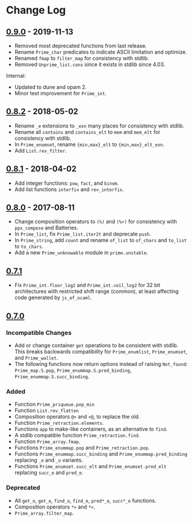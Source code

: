 # Change Log

## [0.9.0] - 2019-11-13

- Removed most deprecated functions from last release.
- Rename `Prime_char` predicates to indicate ASCII limitation and optimize.
- Renamed `fmap` to `filter_map` for consistency with stdlib.
- Removed `Unprime_list.cons` since it exists in stdlib since 4.03.

Internal:
- Updated to dune and opam 2.
- Minor test improvement for `Prime_int`.

## [0.8.2] - 2018-05-02

- Rename `_e` extensions to `_exn` many places for consistency with stdlib.
- Rename all `contains` and `contains_elt` to `mem` and `mem_elt` for
  consistency with stdlib.
- In `Prime_enumset`, rename `{min,max}_elt` to `{min,max}_elt_exn`.
- Add `List.rev_filter`.

## [0.8.1] - 2018-04-02

- Add integer functions: `pow`, `fact`, and `binom`.
- Add list functions `interfix` and `rev_interfix`.

## [0.8.0] - 2017-08-11

- Change composition operators to `(%)` and `(%>)` for consistency with
  `ppx_compose` and Batteries.
- In `Prime_list`, fix `Prime_list.iter2t` and deprecate `push`.
- In `Prime_string`, add `count` and rename `of_list` to `of_chars` and
  `to_list` to `to_chars`.
- Add a new `Prime_unknowable` module in `prime.unstable`.

## [0.7.1]

- Fix `Prime_int.floor_log2` and `Prime_int.ceil_log2` for 32 bit
  architectures with restricted shift range (common), at least affecting
  code generated by `js_of_ocaml`.

## [0.7.0]

### Incompatible Changes
- Add or change container `get` operations to be consistent with stdlib.
  This breaks backwards compatibility for `Prime_enumlist`, `Prime_enumset`,
  and `Prime_wallet`.
- The following functions now return options instead of raising `Not_found`:
  `Prime_map.S.pop`,
  `Prime_enummap.S.pred_binding`, `Prime_enummap.S.succ_binding`.

### Added
- Function `Prime_priqueue.pop_min`
- Function `List.rev_flatten`
- Composition operators `@>` and `<@`, to replace the old.
- Function `Prime_retraction.elements`.
- Functions `app` to make-like containers, as an alternative to `find`.
- A stdlib compatible function `Prime_retraction.find`.
- Function `Prime_array.fmap`.
- Functions `Prime_enummap.pop` and `Prime_retraction.pop`.
- Functions `Prime_enummap.succ_binding` and `Prime_enummap.pred_binding`
  replacing `_e` and `_o` variants.
- Functions `Prime_enumset.succ_elt` and `Prime_enumset.pred_elt` replacing
  `succ_e` and `pred_e`.

### Deprecated
- All `get_o`, `get_e`, `find_o`, `find_e`, `pred*_e`, `succ*_e` functions.
- Composition operators `*>` and `*<`.
- `Prime_array.filter_map`.

[0.9.0]: https://github.com/paurkedal/ocaml-prime/compare/v0.8.2...v0.9.0
[0.8.2]: https://github.com/paurkedal/ocaml-prime/compare/v0.8.1...v0.8.2
[0.8.1]: https://github.com/paurkedal/ocaml-prime/compare/v0.8.0...v0.8.1
[0.8.0]: https://github.com/paurkedal/ocaml-prime/compare/0.7.1...v0.8.0
[0.7.1]: https://github.com/paurkedal/ocaml-prime/compare/0.7.0...0.7.1
[0.7.0]: https://github.com/paurkedal/ocaml-prime/compare/0.6.9...0.7.0
